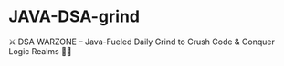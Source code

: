 # JAVA-DSA-grind
⚔️ DSA WARZONE – Java-Fueled Daily Grind to Crush Code &amp; Conquer Logic Realms 🧠🔥
